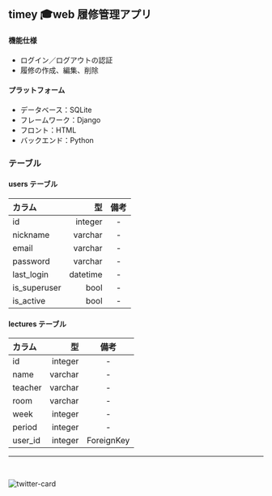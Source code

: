 ## **timey 🎓web 履修管理アプリ**

#### **機能仕様**

- ログイン／ログアウトの認証
- 履修の作成、編集、削除

#### **プラットフォーム**

- データベース：SQLite
- フレームワーク：Django
- フロント：HTML
- バックエンド：Python

### **テーブル**

#### **users テーブル**

| カラム       |       型 | 備考 |
| :----------- | -------: | :--: |
| id           |  integer |  -   |
| nickname     |  varchar |  -   |
| email        |  varchar |  -   |
| password     |  varchar |  -   |
| last_login   | datetime |  -   |
| is_superuser |     bool |  -   |
| is_active    |     bool |  -   |

#### lectures テーブル

| カラム  |      型 |    備考    |
| :------ | ------: | :--------: |
| id      | integer |     -      |
| name    | varchar |     -      |
| teacher | varchar |     -      |
| room    | varchar |     -      |
| week    | integer |     -      |
| period  | integer |     -      |
| user_id | integer | ForeignKey |

***
<br>

![twitter-card](https://user-images.githubusercontent.com/114323587/219702369-65a4cb68-93b1-4546-9141-ae40dbb4c958.png)

